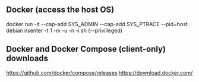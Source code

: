 ## Docker (access the host OS)
docker run -it --cap-add SYS_ADMIN --cap-add SYS_PTRACE --pid=host debian nsenter -t 1  -m -u -n -i sh (--privilleged)

## Docker and Docker Compose (client-only)  downloads
https://github.com/docker/compose/releases
https://download.docker.com/
